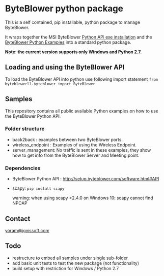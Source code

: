 # ByteBlower python package

This is a self contained, pip installable, python package to manage ByteBlower.

It wraps together the MSI ByteBlower [Python API exe installation](https://setup.byteblower.com/software.html) and the
[ByteBlower Python Examples](https://github.com/excentis/ByteBlower_python_examples) into a standard python package.   

**Note: the current version  supports only Windows and Python 2.7.**

## Loading and using the ByteBlower API
To load the ByteBlower API into python use following import statement
`from byteblowerll.byteblower import ByteBlower`

## Samples

This repository contains all public available Python examples on how to use the ByteBlower Python API. 

### Folder structure
- back2back : examples between two ByteBlower ports.
- wireless_endpoint : Examples of using the Wireless Endpoint.
- server_management: No traffic is sent in these examples, they show how to get info from the ByteBlower Server and Meeting point.

### Dependencies
- ByteBlower Python API : http://setup.byteblower.com/software.html#API
- scapy: `pip install scapy`

    warning: when using scapy >2.4.0 on Windows 10: scapy cannot find NPCAP

## Contact
[yoram@ignissoft.com](yoram@ignissoft.com)

## Todo
* restructure to embed all samples under single sub-folder
* add basic unit tests to test the new package (not functionality)
* build setup with restriction for Windows / Python 2.7
